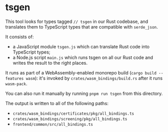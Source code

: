 # tsgen

This tool looks for types tagged `// tsgen` in our Rust codebase, and translates them to TypeScript types that are compatible with `serde_json`.

It consists of:

- a JavaScript module `tsgen.js` which can translate Rust code into TypeScript types;
- a Node.js script `main.js` which runs tsgen on all our Rust code and writes the result to the right places.

It runs as part of a WebAssembly-enabled monorepo build (`cargo build --features wasm`): it's invoked by `crates/wasm_bindings/build.rs` after it runs `wasm-pack`.

You can also run it manually by running `pnpm run tsgen` from this directory.

The output is written to all of the following paths:

- `crates/wasm_bindings/certificates/pkg/all_bindings.ts`
- `crates/wasm_bindings/screening/pkg/all_bindings.ts`
- `frontend/common/src/all_bindings.ts`
